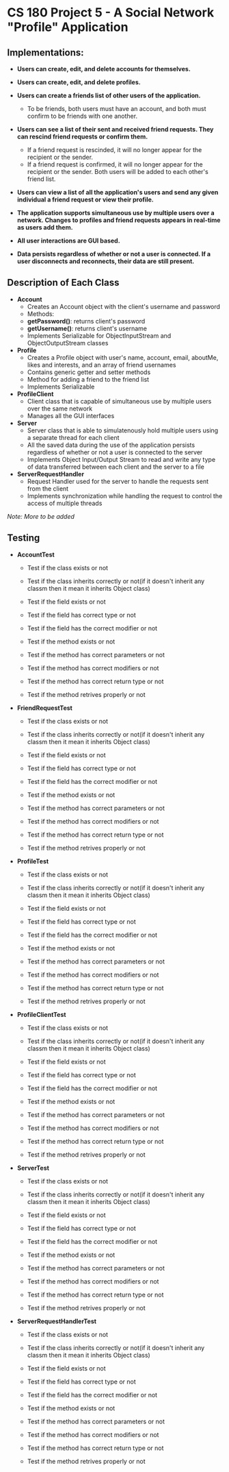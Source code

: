 # CS 180 Project 5 - A Social Network "Profile" Application 
## Implementations:
* **Users can create, edit, and delete accounts for themselves.**
* **Users can create, edit, and delete profiles.**
* **Users can create a friends list of other users of the application.**
  * To be friends, both users must have an account, and both must confirm to be friends with one another. 
  
* **Users can see a list of their sent and received friend requests. They can rescind friend requests or confirm them.** 
  * If a friend request is rescinded, it will no longer appear for the recipient or the sender.
  * If a friend request is confirmed, it will no longer appear for the recipient or the sender. Both users will be added to each other's friend list.
  
* **Users can view a list of all the application's users and send any given individual a friend request or view their profile.**
* **The application supports simultaneous use by multiple users over a network. Changes to profiles and friend requests appears in real-time as users add them.**
* **All user interactions are GUI based.**
* **Data persists regardless of whether or not a user is connected. If a user disconnects and reconnects, their data are still present.**

## Description of Each Class
* **Account**
  * Creates an Account object with the client's username and password
  * Methods:
   * **getPassword()**: returns client's password
   * **getUsername()**: returns client's username
  * Implements Serializable for ObjectInputStream and ObjectOutputStream classes
* **Profile**
  * Creates a Profile object with user's name, account, email, aboutMe, likes and interests, and an array of friend usernames
  * Contains generic getter and setter methods
  * Method for adding a friend to the friend list
  * Implements Serializable
* **ProfileClient**
  * Client class that is capable of simultaneous use by multiple users over the same network
  * Manages all the GUI interfaces
* **Server**
  * Server class that is able to simulatenously hold multiple users using a separate thread for each client
  * All the saved data during the use of the application persists regardless of whether or not a user is connected to the server
  * Implements Object Input/Output Stream to read and write any type of data transferred between each client and the server to a file
* **ServerRequestHandler**
  * Request Handler used for the server to handle the requests sent from the client
  * Implements synchronization while handling the request to control the access of multiple threads
  
 *Note: More to be added*

## Testing
* **AccountTest**
  
  * Test if the class exists or not
  * Test if the class inherits correctly or not(if it doesn't inherit any classm then it mean it inherits Object class)
 
  * Test if the field exists or not
  * Test if the field has correct type or not
  * Test if the field has the correct modifier or not
  
  * Test if the method exists or not
  * Test if the method has correct parameters or not
  * Test if the method has correct modifiers or not
  * Test if the method has correct return type or not
  * Test if the method retrives properly or not
  
* **FriendRequestTest**
 
  * Test if the class exists or not
  * Test if the class inherits correctly or not(if it doesn't inherit any classm then it mean it inherits Object class)

  * Test if the field exists or not
  * Test if the field has correct type or not
  * Test if the field has the correct modifier or not
 
  * Test if the method exists or not
  * Test if the method has correct parameters or not
  * Test if the method has correct modifiers or not
  * Test if the method has correct return type or not
  * Test if the method retrives properly or not
  
* **ProfileTest**
  
  * Test if the class exists or not
  * Test if the class inherits correctly or not(if it doesn't inherit any classm then it mean it inherits Object class)

  * Test if the field exists or not
  * Test if the field has correct type or not
  * Test if the field has the correct modifier or not

  * Test if the method exists or not
  * Test if the method has correct parameters or not
  * Test if the method has correct modifiers or not
  * Test if the method has correct return type or not
  * Test if the method retrives properly or not
  
* **ProfileClientTest**

  * Test if the class exists or not
  * Test if the class inherits correctly or not(if it doesn't inherit any classm then it mean it inherits Object class)

  * Test if the field exists or not
  * Test if the field has correct type or not
  * Test if the field has the correct modifier or not

  * Test if the method exists or not
  * Test if the method has correct parameters or not
  * Test if the method has correct modifiers or not
  * Test if the method has correct return type or not
  * Test if the method retrives properly or not
* **ServerTest**

  * Test if the class exists or not
  * Test if the class inherits correctly or not(if it doesn't inherit any classm then it mean it inherits Object class)

  * Test if the field exists or not
  * Test if the field has correct type or not
  * Test if the field has the correct modifier or not

  * Test if the method exists or not
  * Test if the method has correct parameters or not
  * Test if the method has correct modifiers or not
  * Test if the method has correct return type or not
  * Test if the method retrives properly or not
  
* **ServerRequestHandlerTest**

  * Test if the class exists or not
  * Test if the class inherits correctly or not(if it doesn't inherit any classm then it mean it inherits Object class)

  * Test if the field exists or not
  * Test if the field has correct type or not
  * Test if the field has the correct modifier or not

  * Test if the method exists or not
  * Test if the method has correct parameters or not
  * Test if the method has correct modifiers or not
  * Test if the method has correct return type or not
  * Test if the method retrives properly or not
